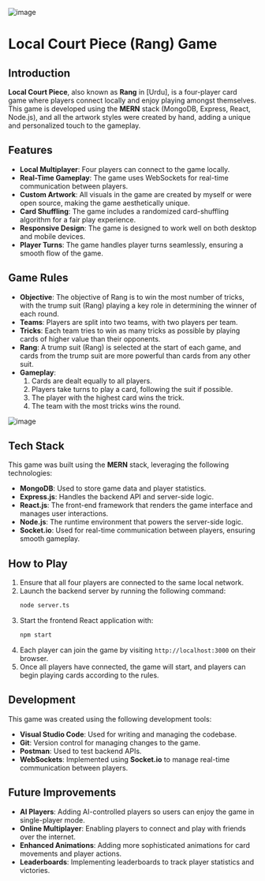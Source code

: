 ![image](https://github.com/user-attachments/assets/5e1ebf87-544e-4909-b5e6-9eeaf27e5512)



# Local Court Piece (Rang) Game

## Introduction
**Local Court Piece**, also known as **Rang** in [Urdu], is a four-player card game where players connect locally and enjoy playing amongst themselves. This game is developed using the **MERN** stack (MongoDB, Express, React, Node.js), and all the artwork styles were created by hand, adding a unique and personalized touch to the gameplay.

## Features
- **Local Multiplayer**: Four players can connect to the game locally.
- **Real-Time Gameplay**: The game uses WebSockets for real-time communication between players.
- **Custom Artwork**: All visuals in the game are created by myself or were open source, making the game aesthetically unique.
- **Card Shuffling**: The game includes a randomized card-shuffling algorithm for a fair play experience.
- **Responsive Design**: The game is designed to work well on both desktop and mobile devices.
- **Player Turns**: The game handles player turns seamlessly, ensuring a smooth flow of the game.

## Game Rules
- **Objective**: The objective of Rang is to win the most number of tricks, with the trump suit (Rang) playing a key role in determining the winner of each round.
- **Teams**: Players are split into two teams, with two players per team.
- **Tricks**: Each team tries to win as many tricks as possible by playing cards of higher value than their opponents.
- **Rang**: A trump suit (Rang) is selected at the start of each game, and cards from the trump suit are more powerful than cards from any other suit.
- **Gameplay**:
  1. Cards are dealt equally to all players.
  2. Players take turns to play a card, following the suit if possible.
  3. The player with the highest card wins the trick.
  4. The team with the most tricks wins the round.

![image](https://github.com/user-attachments/assets/ed8daa53-c869-4e0c-828a-96521209044c)


## Tech Stack
This game was built using the **MERN** stack, leveraging the following technologies:

- **MongoDB**: Used to store game data and player statistics.
- **Express.js**: Handles the backend API and server-side logic.
- **React.js**: The front-end framework that renders the game interface and manages user interactions.
- **Node.js**: The runtime environment that powers the server-side logic.
- **Socket.io**: Used for real-time communication between players, ensuring smooth gameplay.

## How to Play
1. Ensure that all four players are connected to the same local network.
2. Launch the backend server by running the following command:
   ```bash
   node server.ts
   ```
3. Start the frontend React application with:
   ```bash
   npm start
   ```
4. Each player can join the game by visiting `http://localhost:3000` on their browser.
5. Once all players have connected, the game will start, and players can begin playing cards according to the rules.

## Development
This game was created using the following development tools:

- **Visual Studio Code**: Used for writing and managing the codebase.
- **Git**: Version control for managing changes to the game.
- **Postman**: Used to test backend APIs.
- **WebSockets**: Implemented using **Socket.io** to manage real-time communication between players.


## Future Improvements
- **AI Players**: Adding AI-controlled players so users can enjoy the game in single-player mode.
- **Online Multiplayer**: Enabling players to connect and play with friends over the internet.
- **Enhanced Animations**: Adding more sophisticated animations for card movements and player actions.
- **Leaderboards**: Implementing leaderboards to track player statistics and victories.
